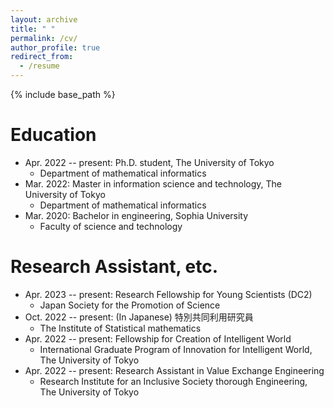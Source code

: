 ```yaml
---
layout: archive
title: " "
permalink: /cv/
author_profile: true
redirect_from:
  - /resume
---
```


{% include base_path %}

Education
======
* Apr. 2022 -- present: Ph.D. student, The University of Tokyo
  * Department of mathematical informatics
* Mar. 2022: Master in information science and technology, The University of Tokyo
  * Department of mathematical informatics
* Mar. 2020: Bachelor in engineering, Sophia University
  * Faculty of science and technology
  

Research Assistant, etc.
======
* Apr. 2023 -- present: Research Fellowship for Young Scientists (DC2)
  * Japan Society for the Promotion of Science
* Oct. 2022 -- present: (In Japanese) 特別共同利用研究員
  * The Institute of Statistical mathematics
* Apr. 2022 -- present: Fellowship for Creation of Intelligent World
  * International Graduate Program of Innovation for Intelligent World, The University of Tokyo
* Apr. 2022 -- present: Research Assistant in Value Exchange Engineering
  * Research Institute for an Inclusive Society thorough Engineering, The University of Tokyo

<!--   
Teaching
======


Awards
======


Others
======
 -->
